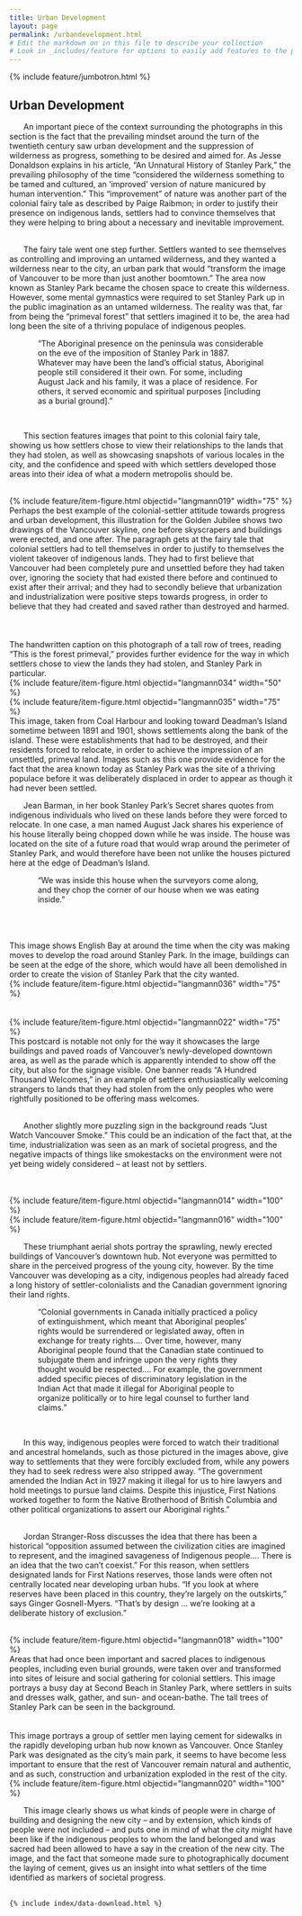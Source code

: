 ```yaml
---
title: Urban Development
layout: page
permalink: /urbandevelopment.html
# Edit the markdown on in this file to describe your collection
# Look in _includes/feature for options to easily add features to the page
---
```

{% include feature/jumbotron.html %}

## Urban Development

<p style="text-indent: 25px;">An important piece of the context surrounding the photographs in this section is the fact that the prevailing mindset around the turn of the twentieth century saw urban development and the suppression of wilderness as progress, something to be desired and aimed for. As Jesse Donaldson explains in his article, “An Unnatural History of Stanley Park,” the prevailing philosophy of the time “considered the wilderness something to be tamed and cultured, an ‘improved’ version of nature manicured by human intervention.”  This “improvement” of nature was another part of the colonial fairy tale as described by Paige Raibmon; in order to justify their presence on indigenous lands, settlers had to convince themselves that they were helping to bring about a necessary and inevitable improvement.<br><br>

<p style="text-indent: 25px;">The fairy tale went one step further. Settlers wanted to see themselves as controlling and improving an untamed wilderness, and they wanted a wilderness near to the city, an urban park that would “transform the image of Vancouver to be more than just another boomtown.”  The area now known as Stanley Park became the chosen space to create this wilderness. However, some mental gymnastics were required to set Stanley Park up in the public imagination as an untamed wilderness. The reality was that, far from being the “primeval forest” that settlers imagined it to be, the area had long been the site of a thriving populace of indigenous peoples.<br>
<p style="margin-left:10%; margin-right:10%;">“The Aboriginal presence on the peninsula was considerable on the eve of the imposition of Stanley Park in 1887. Whatever may have been the land’s official status, Aboriginal people still considered it their own. For some, including August Jack and his family, it was a place of residence. For others, it served economic and spiritual purposes [including as a burial ground].”</p><br>

<p style="text-indent: 25px;">This section features images that point to this colonial fairy tale, showing us how settlers chose to view their relationships to the lands that they had stolen, as well as showcasing snapshots of various locales in the city, and the confidence and speed with which settlers developed those areas into their idea of what a modern metropolis should be.<br><br>

<div class="container">
  <div class="row">
    <div class="col-sm-5">
      {% include feature/item-figure.html objectid="langmann019" width="75" %}
    </div>
    <div class="col-sm-7">
      Perhaps the best example of the colonial-settler attitude towards progress and urban development, this illustration for the Golden Jubilee shows two drawings of the Vancouver skyline, one before skyscrapers and buildings were erected, and one after. The paragraph gets at the fairy tale that colonial settlers had to tell themselves in order to justify to themselves the violent takeover of indigenous lands. They had to first believe that Vancouver had been completely pure and unsettled before they had taken over, ignoring the society that had existed there before and continued to exist after their arrival; and they had to secondly believe that urbanization and industrialization were positive steps towards progress, in order to believe that they had created and saved rather than destroyed and harmed.
    </div>
  </div>
</div>

<div class="container">
  <div class="row">
    <div class="col-sm-7">
     <br><br><br> The handwritten caption on this photograph of a tall row of trees, reading “This is the forest primeval,” provides further evidence for the way in which settlers chose to view the lands they had stolen, and Stanley Park in particular.
    </div>
    <div class="col-sm-5">
      {% include feature/item-figure.html objectid="langmann034" width="50" %}
    </div>
  </div>
</div>

<div class="container">
  <div class="row">
    <div class="col-sm-8">
      {% include feature/item-figure.html objectid="langmann035" width="75" %}
    </div>
    <div class="col-sm-4">
      This image, taken from Coal Harbour and looking toward Deadman’s Island sometime between 1891 and 1901, shows settlements along the bank of the island. These were establishments that had to be destroyed, and their residents forced to relocate, in order to achieve the impression of an unsettled, primeval land. Images such as this one provide evidence for the fact that the area known today as Stanley Park was the site of a thriving populace before it was deliberately displaced in order to appear as though it had never been settled.<br>
    </div>
  </div>
<p style="text-indent: 25px;">Jean Barman, in her book Stanley Park’s Secret shares quotes from indigenous individuals who lived on these lands before they were forced to relocate. In one case, a man named August Jack shares his experience of his house literally being chopped down while he was inside. The house was located on the site of a future road that would wrap around the perimeter of Stanley Park, and would therefore have been not unlike the houses pictured here at the edge of Deadman’s Island.<br>
<p style="margin-left:10%; margin-right:10%;">“We was inside this house when the surveyors come along, and they chop the corner of our house when we was eating inside.” </p><br><br><br>

<div class="container">
  <div class="row">
    <div class="col-sm-4">
      This image shows English Bay at around the time when the city was making moves to develop the road around Stanley Park. In the image, buildings can be seen at the edge of the shore, which would have all been demolished in order to create the vision of Stanley Park that the city wanted.
    </div>
    <div class="col-sm-8">
      {% include feature/item-figure.html objectid="langmann036" width="75" %}
    </div>
  </div><br><br>
  
<div class="container">
  <div class="row">
    <div class="col-sm-8">
      {% include feature/item-figure.html objectid="langmann022" width="75" %}
    </div>
    <div class="col-sm-4">
      This postcard is notable not only for the way it showcases the large buildings and paved roads of Vancouver’s newly-developed downtown area, as well as the parade which is apparently intended to show off the city, but also for the signage visible. One banner reads “A Hundred Thousand Welcomes,” in an example of settlers enthusiastically welcoming strangers to lands that they had stolen from the only peoples who were rightfully positioned to be offering mass welcomes.
    </div>
  </div><br>
<p style="text-indent: 25px;">Another slightly more puzzling sign in the background reads “Just Watch Vancouver Smoke.” This could be an indication of the fact that, at the time, industrialization was seen as an mark of societal progress, and the negative impacts of things like smokestacks on the environment were not yet being widely considered – at least not by settlers.<br><br><br>
  
<div class="container">
  <div class="row">
    <div class="col-sm">
      {% include feature/item-figure.html objectid="langmann014" width="100" %}
    </div>
    <div class="col-sm">
      {% include feature/item-figure.html objectid="langmann016" width="100" %}
    </div>
  </div>
 <p style="text-indent: 25px;">These triumphant aerial shots portray the sprawling, newly erected buildings of Vancouver’s downtown hub. Not everyone was permitted to share in the perceived progress of the young city, however. By the time Vancouver was developing as a city, indigenous peoples had already faced a long history of settler-colonialists and the Canadian government ignoring their land rights.<br>
  <p style="margin-left:10%; margin-right:10%;">“Colonial governments in Canada initially practiced a policy of extinguishment, which meant that Aboriginal peoples’ rights would be surrendered or legislated away, often in exchange for treaty rights…. Over time, however, many Aboriginal people found that the Canadian state continued to subjugate them and infringe upon the very rights they thought would be respected…. For example, the government added specific pieces of discriminatory legislation in the Indian Act that made it illegal for Aboriginal people to organize politically or to hire legal counsel to further land claims.”</p><br>
  <p style="text-indent: 25px;">In this way, indigenous peoples were forced to watch their traditional and ancestral homelands, such as those pictured in the images above, give way to settlements that they were forcibly excluded from, while any powers they had to seek redress were also stripped away. “The government amended the Indian Act in 1927 making it illegal for us to hire lawyers and hold meetings to pursue land claims. Despite this injustice, First Nations worked together to form the Native Brotherhood of British Columbia and other political organizations to assert our Aboriginal rights.” <br><br>
<p style="text-indent: 25px;">Jordan Stranger-Ross discusses the idea that there has been a historical “opposition assumed between the civilization cities are imagined to represent, and the imagined savageness of Indigenous people…. There is an idea that the two can’t coexist.”  For this reason, when settlers designated lands for First Nations reserves, those lands were often not centrally located near developing urban hubs. “If you look at where reserves have been placed in this country, they’re largely on the outskirts,” says Ginger Gosnell-Myers. “That’s by design ... we’re looking at a deliberate history of exclusion.” <br><br>
  
<div class="container">
  <div class="row">
    <div class="col-sm-8">
      {% include feature/item-figure.html objectid="langmann018" width="100" %}
    </div>
    <div class="col-sm-4">
      Areas that had once been important and sacred places to indigenous peoples, including even burial grounds, were taken over and transformed into sites of leisure and social gathering for colonial settlers. This image portrays a busy day at Second Beach in Stanley Park, where settlers in suits and dresses walk, gather, and sun- and ocean-bathe. The tall trees of Stanley Park can be seen in the background.
    </div>
  </div><br><br>

<div class="container">
  <div class="row">
    <div class="col-sm-4">
      This image portrays a group of settler men laying cement for sidewalks in the rapidly developing urban hub now known as Vancouver. Once Stanley Park was designated as the city’s main park, it seems to have become less important to ensure that the rest of Vancouver remain natural and authentic, and as such, construction and urbanization exploded in the rest of the city. 
    </div>
    <div class="col-sm-8">
      {% include feature/item-figure.html objectid="langmann020" width="100" %}
    </div>
  </div>
  <p style="text-indent: 25px;">This image clearly shows us what kinds of people were in charge of building and designing the new city – and by extension, which kinds of people were not included – and puts one in mind of what the city might have been like if the indigenous peoples to whom the land belonged and was sacred had been allowed to have a say in the creation of the new city. The image, and the fact that someone made sure to photographically document the laying of cement, gives us an insight into what settlers of the time identified as markers of societal progress.<br><br>
    
    
  <div class="col-md-12">

    {% include index/data-download.html %}

  </div>
